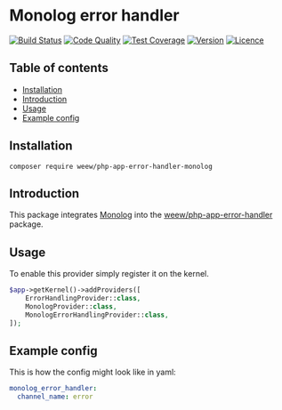 # Monolog error handler

[![Build Status](https://img.shields.io/travis/weew/php-app-error-handler-monolog.svg)](https://travis-ci.org/weew/php-app-error-handler-monolog)
[![Code Quality](https://img.shields.io/scrutinizer/g/weew/php-app-error-handler-monolog.svg)](https://scrutinizer-ci.com/g/weew/php-app-error-handler-monolog)
[![Test Coverage](https://img.shields.io/coveralls/weew/php-app-error-handler-monolog.svg)](https://coveralls.io/github/weew/php-app-error-handler-monolog)
[![Version](https://img.shields.io/packagist/v/weew/php-app-error-handler-monolog.svg)](https://packagist.org/packages/weew/php-app-error-handler-monolog)
[![Licence](https://img.shields.io/packagist/l/weew/php-app-error-handler-monolog.svg)](https://packagist.org/packages/weew/php-app-error-handler-monolog)

## Table of contents

- [Installation](#installation)
- [Introduction](#introduction)
- [Usage](#usage)
- [Example config](#example-config)

## Installation

`composer require weew/php-app-error-handler-monolog`

## Introduction

This package integrates [Monolog](https://github.com/Seldaek/monolog) into the [weew/php-app-error-handler](https://github.com/weew/php-app-error-handler) package.

## Usage

To enable this provider simply register it on the kernel.

```php
$app->getKernel()->addProviders([
    ErrorHandlingProvider::class,
    MonologProvider::class,
    MonologErrorHandlingProvider::class,
]);
```

## Example config

This is how the config might look like in yaml:

```yaml
monolog_error_handler:
  channel_name: error
```
